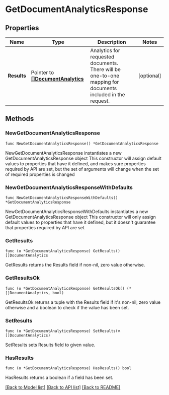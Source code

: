 # GetDocumentAnalyticsResponse

## Properties

Name | Type | Description | Notes
------------ | ------------- | ------------- | -------------
**Results** | Pointer to [**[]DocumentAnalytics**](DocumentAnalytics.md) | Analytics for requested documents. There will be one-to-one mapping for documents included in the request. | [optional] 

## Methods

### NewGetDocumentAnalyticsResponse

`func NewGetDocumentAnalyticsResponse() *GetDocumentAnalyticsResponse`

NewGetDocumentAnalyticsResponse instantiates a new GetDocumentAnalyticsResponse object
This constructor will assign default values to properties that have it defined,
and makes sure properties required by API are set, but the set of arguments
will change when the set of required properties is changed

### NewGetDocumentAnalyticsResponseWithDefaults

`func NewGetDocumentAnalyticsResponseWithDefaults() *GetDocumentAnalyticsResponse`

NewGetDocumentAnalyticsResponseWithDefaults instantiates a new GetDocumentAnalyticsResponse object
This constructor will only assign default values to properties that have it defined,
but it doesn't guarantee that properties required by API are set

### GetResults

`func (o *GetDocumentAnalyticsResponse) GetResults() []DocumentAnalytics`

GetResults returns the Results field if non-nil, zero value otherwise.

### GetResultsOk

`func (o *GetDocumentAnalyticsResponse) GetResultsOk() (*[]DocumentAnalytics, bool)`

GetResultsOk returns a tuple with the Results field if it's non-nil, zero value otherwise
and a boolean to check if the value has been set.

### SetResults

`func (o *GetDocumentAnalyticsResponse) SetResults(v []DocumentAnalytics)`

SetResults sets Results field to given value.

### HasResults

`func (o *GetDocumentAnalyticsResponse) HasResults() bool`

HasResults returns a boolean if a field has been set.


[[Back to Model list]](../README.md#documentation-for-models) [[Back to API list]](../README.md#documentation-for-api-endpoints) [[Back to README]](../README.md)


